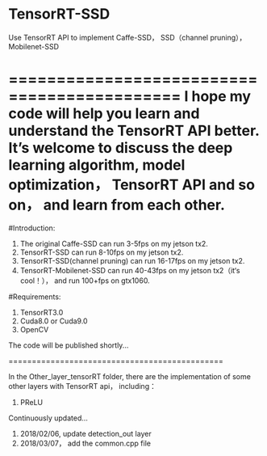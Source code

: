 # TensorRT-SSD
Use TensorRT API to implement Caffe-SSD， SSD（channel pruning）， Mobilenet-SSD

============================================
I hope my code will help you learn and understand the TensorRT API better. It’s welcome to discuss the deep learning algorithm, model optimization， TensorRT API and so on， and learn from each other.
==============================================================================

#Introduction:

1. The original Caffe-SSD can run 3-5fps on my jetson tx2.
2. TensorRT-SSD can run 8-10fps on my jetson tx2.
3. TensorRT-SSD(channel pruning) can run 16-17fps on my jetson tx2.
4. TensorRT-Mobilenet-SSD can run 40-43fps on my jetson tx2（it‘s cool！）， and run 100+fps on gtx1060.

#Requirements:

1. TensorRT3.0
2. Cuda8.0 or Cuda9.0
3. OpenCV


The code will be published shortly...

==============================================

In the Other_layer_tensorRT folder, there are the implementation of some other layers with TensorRT api， including：

1. PReLU

Continuously updated...

1. 2018/02/06, update detection_out layer
2. 2018/03/07， add the common.cpp file
